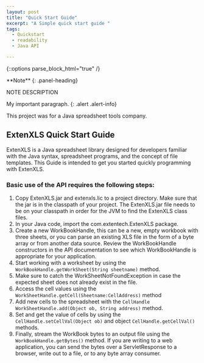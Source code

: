 ```yaml
---
layout: post
title: "Quick Start Guide"
excerpt: "A Simple quick start guide "
tags:
  - Quickstart
  - readability
  - Java API

---
```


{::options parse_block_html="true" /}

<div class="panel panel-info">
**Note**
{: .panel-heading}
<div class="panel-body">

NOTE DESCRIPTION

</div>
</div>
My important paragraph.
{: .alert .alert-info}

This project was for a Java spreadsheet tools company.


## ExtenXLS Quick Start Guide

ExtenXLS is a Java spreadsheet library designed for developers familiar with the Java syntax, spreadsheet programs, and the concept of file templates. This Guide is intended to get you started quickly programming with ExtenXLS.

### Basic use of the API requires the following steps:

1. Copy ExtenXLS.jar and extenxls.lic to a project directory. Make sure that the jar is in the classpath of your project. The ExtenXLS.jar file  needs to be on your classpath in order for the JVM to find the ExtenXLS class files.
2. In your Java code, import the com.extentech.ExtenXLS package.
3. Create a new WorkBookHandle, this can be a new, empty workbook with three sheets, or you can parse an existing XLS file in the form of a byte array or from another data source. Review the WorkBookHandle constructors in the API documentation to see which WorkBookHandle is appropriate for your application.
4. Start working with a worksheet by using the `WorkBookHandle.getWorkSheet(String sheetname)` method.
5. Make sure to catch the WorkSheetNotFoundException in case the expected sheet does not already exist in the file.
6. Access the cell values using the `WorkSheetHandle.getCell(Sheetname:CellAddress)` method
7. Add new cells to the spreadsheet with the `CellHandle WorkSheetHandle.add(Object ob, String address)` method.
8. Set and get the value of cells by using the `CellHandle.setCellVal(Object ob)` and object `CellHandle.getCellVal()` methods.
9. Finally, stream the WorkBook bytes to an output file using the `WorkBookHandle.getBytes()` method. If you are writing to a web application, you can send the bytes over a ServletResponse to a browser, write out to a file, or to any byte array consumer.
